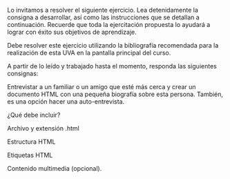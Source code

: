 Lo invitamos a resolver el siguiente ejercicio. Lea detenidamente la consigna a desarrollar, así como las instrucciones que se detallan a continuación. Recuerde que toda la ejercitación propuesta lo ayudará a lograr con éxito sus objetivos de aprendizaje.     

Debe resolver este ejercicio utilizando la bibliografía recomendada para la realización de esta UVA en la pantalla principal del curso.   

A partir de lo leído y trabajado hasta el momento, responda las siguientes consignas:  

 

Entrevistar a un familiar o un amigo que esté más cerca y crear un documento HTML con una pequeña biografía sobre esta persona. También, es una opción hacer una auto-entrevista.   

 

¿Qué debe incluir? 

Archivo y extensión .html 

Estructura HTML 

Etiquetas HTML 

Contenido multimedia (opcional).
